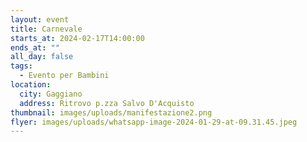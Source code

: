 ```yaml
---
layout: event
title: Carnevale
starts_at: 2024-02-17T14:00:00
ends_at: ""
all_day: false
tags:
  - Evento per Bambini
location:
  city: Gaggiano
  address: Ritrovo p.zza Salvo D'Acquisto
thumbnail: images/uploads/manifestazione2.png
flyer: images/uploads/whatsapp-image-2024-01-29-at-09.31.45.jpeg
---
```

